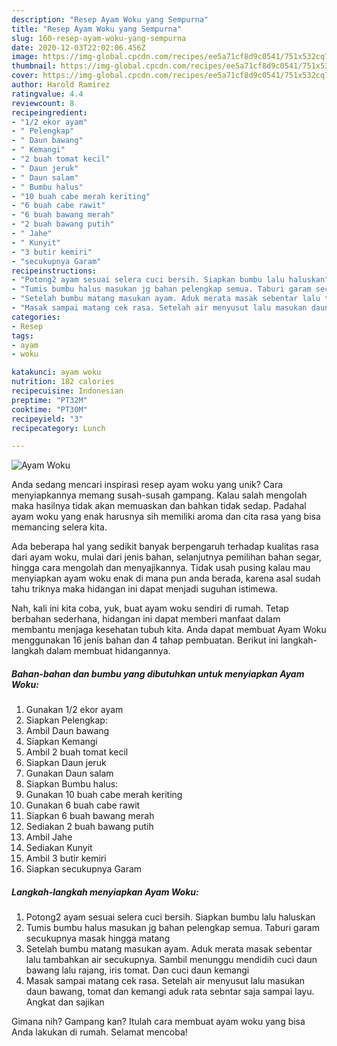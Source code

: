```yaml
---
description: "Resep Ayam Woku yang Sempurna"
title: "Resep Ayam Woku yang Sempurna"
slug: 160-resep-ayam-woku-yang-sempurna
date: 2020-12-03T22:02:06.456Z
image: https://img-global.cpcdn.com/recipes/ee5a71cf8d9c0541/751x532cq70/ayam-woku-foto-resep-utama.jpg
thumbnail: https://img-global.cpcdn.com/recipes/ee5a71cf8d9c0541/751x532cq70/ayam-woku-foto-resep-utama.jpg
cover: https://img-global.cpcdn.com/recipes/ee5a71cf8d9c0541/751x532cq70/ayam-woku-foto-resep-utama.jpg
author: Harold Ramirez
ratingvalue: 4.4
reviewcount: 8
recipeingredient:
- "1/2 ekor ayam"
- " Pelengkap"
- " Daun bawang"
- " Kemangi"
- "2 buah tomat kecil"
- " Daun jeruk"
- " Daun salam"
- " Bumbu halus"
- "10 buah cabe merah keriting"
- "6 buah cabe rawit"
- "6 buah bawang merah"
- "2 buah bawang putih"
- " Jahe"
- " Kunyit"
- "3 butir kemiri"
- "secukupnya Garam"
recipeinstructions:
- "Potong2 ayam sesuai selera cuci bersih. Siapkan bumbu lalu haluskan"
- "Tumis bumbu halus masukan jg bahan pelengkap semua. Taburi garam secukupnya masak hingga matang"
- "Setelah bumbu matang masukan ayam. Aduk merata masak sebentar lalu tambahkan air secukupnya. Sambil menunggu mendidih cuci daun bawang lalu rajang, iris tomat. Dan cuci daun kemangi"
- "Masak sampai matang cek rasa. Setelah air menyusut lalu masukan daun bawang, tomat dan kemangi aduk rata sebntar saja sampai layu. Angkat dan sajikan"
categories:
- Resep
tags:
- ayam
- woku

katakunci: ayam woku 
nutrition: 182 calories
recipecuisine: Indonesian
preptime: "PT32M"
cooktime: "PT30M"
recipeyield: "3"
recipecategory: Lunch

---
```



![Ayam Woku](https://img-global.cpcdn.com/recipes/ee5a71cf8d9c0541/751x532cq70/ayam-woku-foto-resep-utama.jpg)

Anda sedang mencari inspirasi resep ayam woku yang unik? Cara menyiapkannya memang susah-susah gampang. Kalau salah mengolah maka hasilnya tidak akan memuaskan dan bahkan tidak sedap. Padahal ayam woku yang enak harusnya sih memiliki aroma dan cita rasa yang bisa memancing selera kita.

Ada beberapa hal yang sedikit banyak berpengaruh terhadap kualitas rasa dari ayam woku, mulai dari jenis bahan, selanjutnya pemilihan bahan segar, hingga cara mengolah dan menyajikannya. Tidak usah pusing kalau mau menyiapkan ayam woku enak di mana pun anda berada, karena asal sudah tahu triknya maka hidangan ini dapat menjadi suguhan istimewa.




Nah, kali ini kita coba, yuk, buat ayam woku sendiri di rumah. Tetap berbahan sederhana, hidangan ini dapat memberi manfaat dalam membantu menjaga kesehatan tubuh kita. Anda dapat membuat Ayam Woku menggunakan 16 jenis bahan dan 4 tahap pembuatan. Berikut ini langkah-langkah dalam membuat hidangannya.

<!--inarticleads1-->

##### Bahan-bahan dan bumbu yang dibutuhkan untuk menyiapkan Ayam Woku:

1. Gunakan 1/2 ekor ayam
1. Siapkan  Pelengkap:
1. Ambil  Daun bawang
1. Siapkan  Kemangi
1. Ambil 2 buah tomat kecil
1. Siapkan  Daun jeruk
1. Gunakan  Daun salam
1. Siapkan  Bumbu halus:
1. Gunakan 10 buah cabe merah keriting
1. Gunakan 6 buah cabe rawit
1. Siapkan 6 buah bawang merah
1. Sediakan 2 buah bawang putih
1. Ambil  Jahe
1. Sediakan  Kunyit
1. Ambil 3 butir kemiri
1. Siapkan secukupnya Garam




<!--inarticleads2-->

##### Langkah-langkah menyiapkan Ayam Woku:

1. Potong2 ayam sesuai selera cuci bersih. Siapkan bumbu lalu haluskan
1. Tumis bumbu halus masukan jg bahan pelengkap semua. Taburi garam secukupnya masak hingga matang
1. Setelah bumbu matang masukan ayam. Aduk merata masak sebentar lalu tambahkan air secukupnya. Sambil menunggu mendidih cuci daun bawang lalu rajang, iris tomat. Dan cuci daun kemangi
1. Masak sampai matang cek rasa. Setelah air menyusut lalu masukan daun bawang, tomat dan kemangi aduk rata sebntar saja sampai layu. Angkat dan sajikan




Gimana nih? Gampang kan? Itulah cara membuat ayam woku yang bisa Anda lakukan di rumah. Selamat mencoba!
